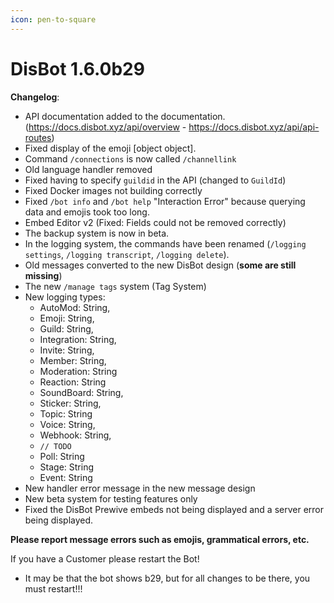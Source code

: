 ```yaml
---
icon: pen-to-square
---
```


# DisBot 1.6.0b29

**Changelog**:

* API documentation added to the documentation. (https://docs.disbot.xyz/api/overview - https://docs.disbot.xyz/api/api-routes)
* Fixed display of the emoji \[object object].
* Command `/connections` is now called `/channellink`
* Old language handler removed
* Fixed having to specify `guildid` in the API (changed to `GuildId`)
* Fixed Docker images not building correctly
* Fixed `/bot info` and `/bot help` "Interaction Error" because querying data and emojis took too long.
* Embed Editor v2 (Fixed: Fields could not be removed correctly)
* The backup system is now in beta.
* In the logging system, the commands have been renamed (`/logging settings`, `/logging transcript`, `/logging delete`).
* Old messages converted to the new DisBot design (**some are still missing**)
* The new `/manage tags` system (Tag System)
* New logging types:
  * AutoMod: String,
  * Emoji: String,
  * Guild: String,
  * Integration: String,
  * Invite: String,
  * Member: String,
  * Moderation: String
  * Reaction: String
  * SoundBoard: String,
  * Sticker: String,
  * Topic: String
  * Voice: String,
  * Webhook: String,
  * `// TODO`
  * Poll: String
  * Stage: String
  * Event: String
* New handler error message in the new message design
* New beta system for testing features only
* Fixed the DisBot Prewive embeds not being displayed and a server error being displayed.

**Please report message errors such as emojis, grammatical errors, etc.**&#x20;

If you have a Customer please restart the Bot!

* It may be that the bot shows b29, but for all changes to be there, you must restart!!!
